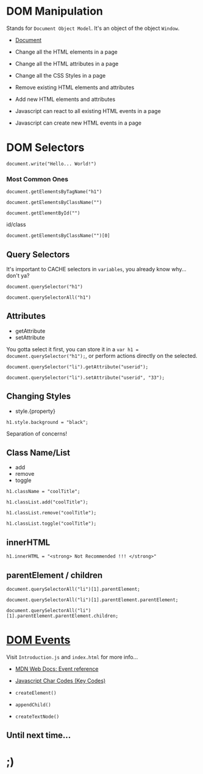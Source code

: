 # DOM Manipulation

Stands for `Document Object Model`. It's an object of the object `Window`.

- [Document](https://developer.mozilla.org/en-US/docs/Web/API/Document)

- Change all the HTML elements in a page

- Change all the HTML attributes in a page

- Change all the CSS Styles in a page

- Remove existing HTML elements and attributes

- Add new HTML elements and attributes

- Javascript can react to all existing HTML events in a page

- Javascript can create new HTML events in a page


# DOM Selectors

```shell
document.write("Hello... World!")
```

### Most Common Ones

```shell
document.getElementsByTagName("h1")
```

```shell
document.getElementsByClassName("")
```

```shell
document.getElementById("")
```

id/class
```shell
document.getElementsByClassName("")[0]
```


## Query Selectors

It's important to CACHE selectors in `variables`, you already know why... don't ya?

```shell
document.querySelector("h1")
```

```shell
document.querySelectorAll("h1")
```


## Attributes

- getAttribute
- setAttribute

You gotta select it first, you can store it in a `var h1 = document.querySelector("h1");`, or perform actions directly on the selected.

```shell
document.querySelector("li").getAttribute("userid");
```

```shell
document.querySelector("li").setAttribute("userid", "33");
```


## Changing Styles

- style.{property}

```shell
h1.style.background = "black";
```

Separation of concerns! 


## Class Name/List

- add
- remove
- toggle

```shell
h1.className = "coolTitle";
```

```shell
h1.classList.add("coolTitle");
```

```shell
h1.classList.remove("coolTitle");
```

```shell
h1.classList.toggle("coolTitle");
```


## innerHTML

```shell
h1.innerHTML = "<strong> Not Recommended !!! </strong>"
```


## parentElement / children

```shell
document.querySelectorAll("li")[1].parentElement;
```

```shell
document.querySelectorAll("li")[1].parentElement.parentElement;
```

```shell
document.querySelectorAll("li")[1].parentElement.parentElement.children;
```


# [DOM Events](https://developer.mozilla.org/en-US/docs/Web/API/Document#events)

Visit `Introduction.js` and `index.html` for more info...

- [MDN Web Docs: Event reference](https://developer.mozilla.org/en-US/docs/Web/Events)

- [Javascript Char Codes (Key Codes)](https://www.cambiaresearch.com/articles/15/javascript-char-codes-key-codes)

- `createElement()`

- `appendChild()`

- `createTextNode()`




## Until next time...

# ;)